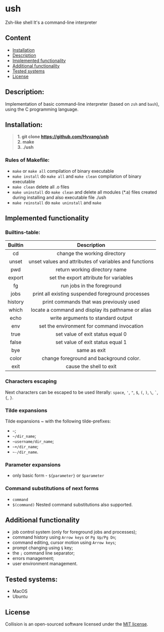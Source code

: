 # ush
Zsh-like shell It's a command-line interpreter

## Content

- [Installation](#installation)
- [Description](#description)
- [Implemented functionality](#implemented-functionality)
- [Additional functionality](#additional-functionality)
- [Tested systems](#tested-systems)
- [License]($license)

## Description:
Implementation of basic command-line interpreter (based on ```zsh``` and ```bash```), using the C programming language.

## Installation:
>**1. git clone https://github.com/Hvvang/ush**  
>**2. make**  
>**3. ./ush**

### Rules of Makefile:
- `make` or `make all` compilation of binary executable
- `make install` do `make all` and `make clean` compilation of binary executable
- `make clean` delete all .o files
- `make uninstall` do `make clean` and delete all modules (\*.a) files created during installing and also executable file ./ush
- `make reinstall` do `make uninstall` and `make`

## Implemented functionality

### Builtins-table:

| Builtin |                       Description                      |
|:-------:|:------------------------------------------------------:|
| cd      | change the working directory                           |
| unset   | unset values and attributes of variables and functions |
| pwd     | return working directory name                          |
| export  | set the export attribute for variables                 |
| fg      | run jobs in the foreground                             |
| jobs    | print all existing suspended foreground processes      |
| history | print commands that was previously used                |
| which   | locate a command and display its pathname or alias     |
| echo    | write arguments to standard output                     |
| env     | set the environment for command invocation             |
| true    | set value of exit status equal 0                       |
| false   | set value of exit status equal 1                       |
| bye     | same as exit                                           |
| color   | change foreground and background color.                |
| exit    | cause the shell to exit                                |

### Characters escaping
Next characters can be escaped to be used literally: `space`, `'`, `"`, `$`, `(`, `)`, `\`, ``` ` ```, `{`, `}`.

### Tilde expansions
Tilde expansions ~ with the following tilde-prefixes:
  - `~`;
  - `~/dir_name`;
  - `~username/dir_name`;
  - `~+/dir_name`;
  - `~-/dir_name`.

### Parameter expansions
  - only basic form - `${parameter}` or `$parameter`

### Command substitutions of next forms
  - `command`
  - `$(command)`
Nested command substitutions also supported.

## Additional functionality

  - job control system (only for foreground jobs and processes);
  - command history using `Arrow keys` or `Pg Up/Pg Dn`;
  - command editing, cursor motion using `Arrow keys`;
  - prompt changing using `§` key;
  - the `;` command line separator;
  - errors management;
  - user environment management.

## Tested systems:
  - MacOS
  - Ubuntu

## License
Collision is an open-sourced software licensed under the [MIT license](LICENSE).

